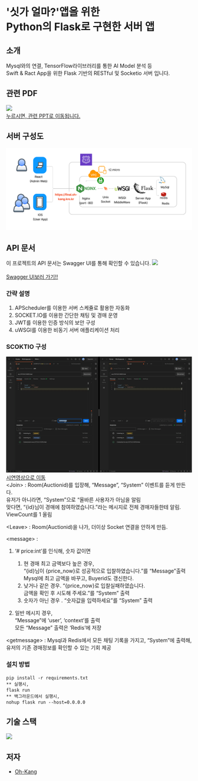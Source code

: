 # '싯가 얼마?'앱을 위한 <br/> Python의 Flask로 구현한 서버 앱

## 소개
Mysql와의 연결, TensorFlow라이브러리를 통한 AI Model 분석 등          
Swift & Ract App을 위한 Flask 기반의 RESTful 및 Socketio 서버 입니다.

## 관련 PDF
<a href ="https://docs.google.com/presentation/d/1guynCM9FxU7GH3fNlxiqnO5YECwNdO_zMQWiROuSxUU/edit?usp=sharing">
    <img src = https://github.com/Oh-Kang94/SeasonFinal_Main_Server_Flask/blob/master/readme/images/PPT.png>
    <br/>             
  누르시면, 관련 PPT로 이동됩니다.
</a>

## 서버 구성도
<img src = https://github.com/Oh-Kang94/SeasonFinal_Main_Server_Flask/blob/master/readme/images/Server.png>

## API 문서
이 프로젝트의 API 문서는 Swagger UI를 통해 확인할 수 있습니다.
<a href="https://final.oh-kang.kro.kr">
    <img src = https://github.com/Oh-Kang94/SeasonFinal_Main_Server_Flask/blob/master/readme/images/SwaggerUI.png>
    <br/>             
  Swagger UI보러 가기!!
</a>    

### 간략 설명 
1. APScheduler를 이용한 서버 스케쥴로 활용한 자동화
2. SOCKET.IO를 이용한 간단한 채팅 및 경매 운영
4. JWT를 이용한 인증 방식의 보안 구성
5. uWSGI를 이용한 비동기 서버 애플리케이션 처리

### SCOKTIO 구성
<a href="https://drive.google.com/file/d/1UBy0H5HQvWN7DPqqCx3F-KMDegwKeQiC/view?usp=share_link" title="시연영상으로 이동">![image](https://github.com/Oh-Kang94/SeasonFinal_Main_Server_Flask/blob/master/readme/images/socket_image.png)시연영상으로 이동</a>      
\<Join> : Room(Auctionid)를 입장해, “Message”, “System” 이벤트를 듣게 만든다.<br>
유저가 아니라면, “System”으로 “올바른 사용자가 아님을 알림 <br>
맞다면, “{id}님이 경매에 참여하였습니다.”라는 메시지로 전체 경매자들한테 알림.<br>
ViewCount를 1 올림<br>

\<Leave> : Room(Auctionid)을 나가, 더이상 Socket 연결을 안하게 만듬.


\<message> : 
1) ‘# price:int’를 인식해, 숫자 값이면    
    1. 현 경매 최고 금액보다 높은 경우,<br> “{id}님이 {price_now}로 성공적으로 입찰하였습니다.”를 “Message”출력<br>
    Mysql에 최고 금액을 바꾸고, Buyerid도 갱신한다.<br>
    2. 낮거나 같은 경우. “{price_now}로 입찰실패하였습니다.<br> 금액을 확인 후 시도해 주세요.”를 “System” 출력
    3. 숫자가 아닌 경우 . “숫자값을 입력하세요”를  “System” 출력

2) 일반 메시지 경우,
   <br> “Message”에 ‘user’, ‘context’를 출력<br>모든 “Message” 출력은 ‘Redis’에 저장


\<getmessage> : Mysql과 Redis에서 모든 채팅 기록을 가지고, “System”에 출력해, 유저의 기존 경매정보를 확인할 수 있는 기회 제공

### 설치 방법
    pip install -r requirements.txt
    ** 실행시,
    flask run
    ** 백그라운드에서 실행시,
    nohup flask run --host=0.0.0.0    

## 기술 스택
  <img src="https://skillicons.dev/icons?i=aws,mysql,py,flask,tensorflow,nginx,redis"/>

## 저자

- [Oh-Kang](https://github.com/Oh-Kang94)
